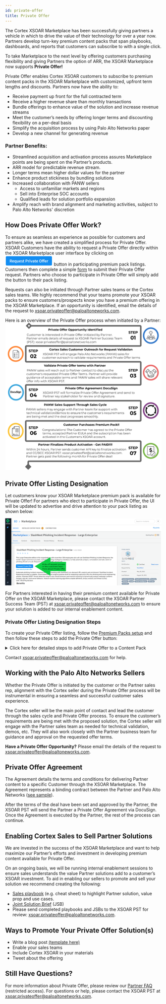 ```yaml
---
id: private-offer
title: Private Offer
---
```


The Cortex XSOAR Marketplace has been successfully giving partners a vehicle in which to drive the value of their technology for over a year now. Partners develop turn-key premium content packs that span playbooks, dashboards, and reports that customers can subscribe to with a single click.

To take Marketplace to the next level by offering customers purchasing flexibility and giving Partners the option of ARR, the XSOAR Marketplace now supports **Private Offer!**

Private Offer enables Cortex XSOAR customers to subscribe to premium content packs in the XSOAR Marketplace with customized, upfront term lengths and discounts. Partners now have the ability to:
* Receive payment up front for the full contracted term
* Receive  a higher revenue share than monthly transactions
* Bundle offerings to enhance value of the solution and increase revenue streams
* Meet the customer’s needs by offering longer terms and discounting flexibility on a per-deal basis
* Simplify the acquisition process by using Palo Alto Networks paper 
* Develop a new channel for generating revenue

### Partner Benefits:
* Streamlined acquisition and activation process assures Marketplace points are being spent on the Partner’s products.
* ARR model for predictable revenue stream.
* Longer terms mean higher dollar values for the partner
* Enhance product stickiness by bundling solutions
* Increased collaboration with PANW sellers 
  * Access to unfamiliar markets and regions
  * Sell into Enterprise SOC accounts 
  * Qualified leads for solution portfolio expansion
* Amplify reach with brand alignment and marketing activities, subject to Palo Alto Networks' discretion

## How Does Private Offer Work? 
To ensure as seamless an experience as possible for customers and partners alike, we have created a simplified process for Private Offer. XSOAR Customers have the ability to request a Private Offer directly within the XSOAR Marketplace user interface by clicking on ![PrivateOfferButton](../doc_imgs/partners/PrivateOfferButton.png) button in participating premium pack listings. Customers then complete a simple [form](https://xsoar.pan.dev/request-private-offer) to submit their Private Offer request. Partners who choose to participate in Private Offer will simply add the button to their pack listing. 

Requests can also be initiated through Partner sales teams or the Cortex sales teams. We highly recommend that your teams promote your XSOAR packs to ensure customers/prospects know you have a premium offering in the XSOAR Marketplace. If an opportunity is identified, email the details of the request to xsoar.privateoffer@paloaltoneworks.com. 

Here is an overview of the Private Offer process when initiated by a Partner:
<img src="../doc_imgs/partners/NewPrivateOfferPartnerSalesProcessFlow.png" width="600px;"/>

## Private Offer Listing Designation 
Let customers know your XSOAR Marketplace premium pack is available for Private Offer! For partners who elect to participate in Private Offer, the UI will be updated to advertise and drive attention to your pack listing as shown below:

![PrivateOffer-greenarrow](../doc_imgs/partners/PrivateOffer-greenarrow.png)

For Partners interested in having their premium content available for Private Offer on the XSOAR Marketplace, please contact the XSOAR Partner Success Team (PST) at xsoar.privateoffer@paloaltonetworks.com to ensure your solution is added to our internal enablement content.  

### Private Offer Listing Designation Steps
To create your Private Offer listing, follow the [Premium Packs setup](https://xsoar.pan.dev/docs/packs/premium_packs) and then follow these steps to add the Private Offer button:

<details>
<summary>Click here for detailed steps to add Private Offer to a Content Pack</summary>

1. In your pack directory navigate to your [Pack Readme](https://xsoar.pan.dev/docs/documentation/pack-docs#pack-readme) (`Packs/My_Pack/README.md`).
2. In top of the README file copy and paste the following Markdown text:
```markdown
[![image](https://raw.githubusercontent.com/demisto/content/master/Images/request_private_offer_button.png)](https://xsoar.pan.dev/request-private-offer)
[Learn about private offer](https://xsoar.pan.dev/private-offer-learn-more)
 ```
**Make sure to copy the text exactly as it is.**
</details>


Contact xsoar.privateoffer@paloaltonetworks.com for help. 

## Working with the Palo Alto Networks Sellers
Whether the Private Offer is initiated by the customer or the Partner sales rep, alignment with the Cortex seller during the Private Offer process will be instrumental in ensuring a seamless and successful customer sales experience.

The Cortex seller will be the main point of contact and lead the customer through the sales cycle and Private Offer process. To ensure the customer’s requirements are being met with the proposed solution, the Cortex seller will engage with the Partner sales team as needed for technical validation, demos, etc. They will also work closely with the Partner business team for guidance and approval on the requested offer terms. 

**Have a Private Offer Opportunity?** Please email the details of the request to xsoar.privateoffer@paloaltoneworks.com.

## Private Offer Agreement 
The Agreement details the terms and conditions for delivering Partner content to a specific Customer through the XSOAR Marketplace. The Agreement represents a binding contract between the Partner and Palo Alto Networks ([see sample](../doc_imgs/partners/PrivateOfferTermsAgreementSample.pdf)).

After the terms of the deal have been set and approved by the Partner, the XSOAR PST will send the Partner a Private Offer Agreement via DocuSign. Once the Agreement is executed by the Partner, the rest of the process can continue. 

## Enabling Cortex Sales to Sell Partner Solutions
We are invested in the success of the XSOAR Marketplace and want to help maximize our Partner’s efforts and investment in developing premium content available for Private Offer. 

On an ongoing basis, we will be running internal enablement sessions to ensure sales understands the value Partner solutions add to a customer’s XSOAR investment. To aid in enabling our sellers to promote and sell your solution we recommend creating the following:
* [Sales playbook](https://docs.google.com/presentation/d/1WMrFTYoN-wc8BEwFnTnetNG4-lPP3wAiD8g-W0gSMbI/edit?usp=sharing) (e.g. cheat sheet) to highlight Partner solution, value prop and use cases.
* [Joint Solution Brief](https://docs.google.com/document/d/1Hk2fCSHd6dKAQo0eEUyBx8y1oSK4j-17AcaV-pQRnf4/edit?usp=sharing) (JSB)
* Please send completed playbooks and JSBs to the XSOAR PST for review: xsoar.privateoffer@paloaltonetworks.com.

## Ways to Promote Your Private Offer Solution(s)
* Write a blog post [(template here)](https://docs.google.com/document/d/1amTRiQ2fl_wUNvfF8M4MP939PlK2x-nyCQLqzjsV_eg/edit?usp=sharing)
* Enable your sales teams
* Include Cortex XSOAR in your materials
* Tweet about the offering


## Still Have Questions? 
For more information about Private Offer, please review our [Partner FAQ](https://docs.google.com/document/d/1kUFQPKmuiJuFHNtrg6RHg4cEMeAkjGsDNPXK9Etf4eY/edit#heading=h.pe5n8bsuhdc) (restricted access). For questions or help, please contact the XSOAR PST at xsoar.privateoffer@paloaltonetworks.com. 
